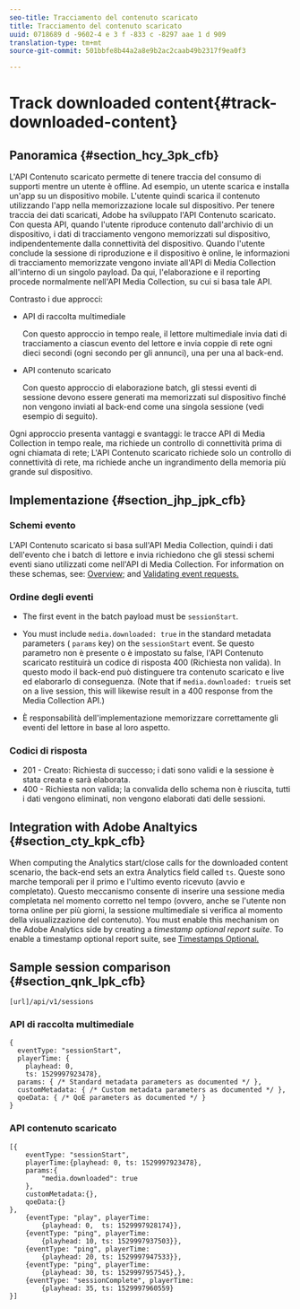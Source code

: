 ```yaml
---
seo-title: Tracciamento del contenuto scaricato
title: Tracciamento del contenuto scaricato
uuid: 0718689 d -9602-4 e 3 f -833 c -8297 aae 1 d 909
translation-type: tm+mt
source-git-commit: 501bbfe8b44a2a8e9b2ac2caab49b2317f9ea0f3

---
```



# Track downloaded content{#track-downloaded-content}

## Panoramica {#section_hcy_3pk_cfb}

L'API Contenuto scaricato permette di tenere traccia del consumo di supporti mentre un utente è offline. Ad esempio, un utente scarica e installa un'app su un dispositivo mobile. L'utente quindi scarica il contenuto utilizzando l'app nella memorizzazione locale sul dispositivo. Per tenere traccia dei dati scaricati, Adobe ha sviluppato l'API Contenuto scaricato. Con questa API, quando l'utente riproduce contenuto dall'archivio di un dispositivo, i dati di tracciamento vengono memorizzati sul dispositivo, indipendentemente dalla connettività del dispositivo. Quando l'utente conclude la sessione di riproduzione e il dispositivo è online, le informazioni di tracciamento memorizzate vengono inviate all'API di Media Collection all'interno di un singolo payload. Da qui, l'elaborazione e il reporting procede normalmente nell'API Media Collection, su cui si basa tale API.

Contrasto i due approcci:

* API di raccolta multimediale

   Con questo approccio in tempo reale, il lettore multimediale invia dati di tracciamento a ciascun evento del lettore e invia coppie di rete ogni dieci secondi (ogni secondo per gli annunci), una per una al back-end.

* API contenuto scaricato

   Con questo approccio di elaborazione batch, gli stessi eventi di sessione devono essere generati ma memorizzati sul dispositivo finché non vengono inviati al back-end come una singola sessione (vedi esempio di seguito).

Ogni approccio presenta vantaggi e svantaggi: le tracce API di Media Collection in tempo reale, ma richiede un controllo di connettività prima di ogni chiamata di rete; L'API Contenuto scaricato richiede solo un controllo di connettività di rete, ma richiede anche un ingrandimento della memoria più grande sul dispositivo.

## Implementazione {#section_jhp_jpk_cfb}

### Schemi evento

L'API Contenuto scaricato si basa sull'API Media Collection, quindi i dati dell'evento che i batch di lettore e invia richiedono che gli stessi schemi eventi siano utilizzati come nell'API di Media Collection. For information on these schemas, see: [Overview;](../media-collection-api/mc-api-overview.md) and [Validating event requests.](../media-collection-api/mc-api-impl/mc-api-validate-reqs.md)

### Ordine degli eventi

* The first event in the batch payload must be `sessionStart`.
* You must include `media.downloaded: true` in the standard metadata parameters ( `params` key) on the `sessionStart` event. Se questo parametro non è presente o è impostato su false, l'API Contenuto scaricato restituirà un codice di risposta 400 (Richiesta non valida). In questo modo il back-end può distinguere tra contenuto scaricato e live ed elaborarlo di conseguenza. (Note that if `media.downloaded: true`is set on a live session, this will likewise result in a 400 response from the Media Collection API.)

* È responsabilità dell'implementazione memorizzare correttamente gli eventi del lettore in base al loro aspetto.

### Codici di risposta

* 201 - Creato: Richiesta di successo; i dati sono validi e la sessione è stata creata e sarà elaborata.
* 400 - Richiesta non valida; la convalida dello schema non è riuscita, tutti i dati vengono eliminati, non vengono elaborati dati delle sessioni.

## Integration with Adobe Analtyics {#section_cty_kpk_cfb}

When computing the Analytics start/close calls for the downloaded content scenario, the back-end sets an extra Analytics field called `ts`. Queste sono marche temporali per il primo e l'ultimo evento ricevuto (avvio e completato). Questo meccanismo consente di inserire una sessione media completata nel momento corretto nel tempo (ovvero, anche se l'utente non torna online per più giorni, la sessione multimediale si verifica al momento della visualizzazione del contenuto). You must enable this mechanism on the Adobe Analytics side by creating a *timestamp optional report suite*. To enable a timestamp optional report suite, see [Timestamps Optional.](https://marketing.adobe.com/resources/help/en_US/reference/timestamp-optional.html)

## Sample session comparison {#section_qnk_lpk_cfb}

```
[url]/api/v1/sessions
```

### API di raccolta multimediale

```
{ 
  eventType: "sessionStart", 
  playerTime: { 
    playhead: 0,  
    ts: 1529997923478},  
  params: { /* Standard metadata parameters as documented */ },  
  customMetadata: { /* Custom metadata parameters as documented */ },  
  qoeData: { /* QoE parameters as documented */ } 
}
```

### API contenuto scaricato

```
[{ 
    eventType: "sessionStart", 
    playerTime:{playhead: 0, ts: 1529997923478},  
    params:{
        "media.downloaded": true
    }, 
    customMetadata:{},  
    qoeData:{} 
}, 
    {eventType: "play", playerTime:
        {playhead: 0,  ts: 1529997928174}}, 
    {eventType: "ping", playerTime:
        {playhead: 10, ts: 1529997937503}}, 
    {eventType: "ping", playerTime:
        {playhead: 20, ts: 1529997947533}}, 
    {eventType: "ping", playerTime:
        {playhead: 30, ts: 1529997957545},}, 
    {eventType: "sessionComplete", playerTime:
        {playhead: 35, ts: 1529997960559} 
}]
```

